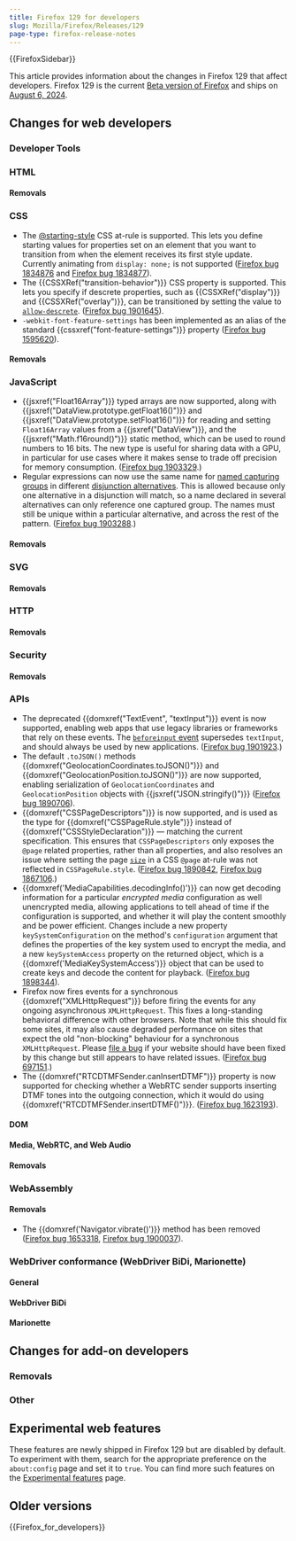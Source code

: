 ```yaml
---
title: Firefox 129 for developers
slug: Mozilla/Firefox/Releases/129
page-type: firefox-release-notes
---
```


{{FirefoxSidebar}}

This article provides information about the changes in Firefox 129 that affect developers. Firefox 129 is the current [Beta version of Firefox](https://www.mozilla.org/en-US/firefox/channel/desktop/#beta) and ships on [August 6, 2024](https://whattrainisitnow.com/release/?version=129).

## Changes for web developers

### Developer Tools

### HTML

#### Removals

### CSS

- The [@starting-style](/en-US/docs/Web/CSS/@starting-style) CSS at-rule is supported. This lets you define starting values for properties set on an element that you want to transition from when the element receives its first style update. Currently animating from `display: none;` is not supported ([Firefox bug 1834876](https://bugzil.la/1834876) and [Firefox bug 1834877](https://bugzil.la/1834877)).
- The {{CSSXRef("transition-behavior")}} CSS property is supported. This lets you specify if descrete properties, such as {{CSSXRef("display")}} and {{CSSXRef("overlay")}}, can be transitioned by setting the value to [`allow-descrete`](/en-US/docs/Web/CSS/transition-behavior#allow-discrete). ([Firefox bug 1901645](https://bugzil.la/1901645)).
- `-webkit-font-feature-settings` has been implemented as an alias of the standard {{cssxref("font-feature-settings")}} property ([Firefox bug 1595620](https://bugzil.la/1595620)).

#### Removals

### JavaScript

- {{jsxref("Float16Array")}} typed arrays are now supported, along with {{jsxref("DataView.prototype.getFloat16()")}} and {{jsxref("DataView.prototype.setFloat16()")}} for reading and setting `Float16Array` values from a {{jsxref("DataView")}}, and the {{jsxref("Math.f16round()")}} static method, which can be used to round numbers to 16 bits. The new type is useful for sharing data with a GPU, in particular for use cases where it makes sense to trade off precision for memory consumption. ([Firefox bug 1903329](https://bugzil.la/1903329).)
- Regular expressions can now use the same name for [named capturing groups](/en-US/docs/Web/JavaScript/Reference/Regular_expressions/Named_capturing_group) in different [disjunction alternatives](/en-US/docs/Web/JavaScript/Reference/Regular_expressions/Disjunction). This is allowed because only one alternative in a disjunction will match, so a name declared in several alternatives can only reference one captured group. The names must still be unique within a particular alternative, and across the rest of the pattern. ([Firefox bug 1903288](https://bugzil.la/1903288).)

#### Removals

### SVG

#### Removals

### HTTP

#### Removals

### Security

#### Removals

### APIs

- The deprecated {{domxref("TextEvent", "textInput")}} event is now supported, enabling web apps that use legacy libraries or frameworks that rely on these events.
  The [`beforeinput` event](/en-US/docs/Web/API/Element/beforeinput_event) supersedes `textInput`, and should always be used by new applications.
  ([Firefox bug 1901923](https://bugzil.la/1901923).)
- The default `.toJSON()` methods {{domxref("GeolocationCoordinates.toJSON()")}} and {{domxref("GeolocationPosition.toJSON()")}} are now supported, enabling serialization of `GeolocationCoordinates` and `GeolocationPosition` objects with {{jsxref("JSON.stringify()")}} ([Firefox bug 1890706](https://bugzil.la/1890706)).
- {{domxref("CSSPageDescriptors")}} is now supported, and is used as the type for {{domxref("CSSPageRule.style")}} instead of {{domxref("CSSStyleDeclaration")}} — matching the current specification.
  This ensures that `CSSPageDescriptors` only exposes the `@page` related properties, rather than all properties, and also resolves an issue where setting the page [`size`](/en-US/docs/Web/CSS/@page#size) in a CSS `@page` at-rule was not reflected in `CSSPageRule.style`.
  ([Firefox bug 1890842](https://bugzil.la/1890842), [Firefox bug 1867106](https://bugzil.la/1867106).)
- {{domxref('MediaCapabilities.decodingInfo()')}} can now get decoding information for a particular _encrypted media_ configuration as well unencrypted media, allowing applications to tell ahead of time if the configuration is supported, and whether it will play the content smoothly and be power efficient. Changes include a new property `keySystemConfiguration` on the method's `configuration` argument that defines the properties of the key system used to encrypt the media, and a new `keySystemAccess` property on the returned object, which is a {{domxref('MediaKeySystemAccess')}} object that can be used to create keys and decode the content for playback. ([Firefox bug 1898344](https://bugzil.la/1898344)).
- Firefox now fires events for a synchronous {{domxref("XMLHttpRequest")}} before firing the events for any ongoing asynchronous `XMLHttpRequest`. This fixes a long-standing behavioral difference with other browsers. Note that while this should fix some sites, it may also cause degraded performance on sites that expect the old "non-blocking" behaviour for a synchronous `XMLHttpRequest`. Please [file a bug](https://bugzil.la/) if your website should have been fixed by this change but still appears to have related issues. ([Firefox bug 697151](https://bugzil.la/697151).)
- The {{domxref("RTCDTMFSender.canInsertDTMF")}} property is now supported for checking whether a WebRTC sender supports inserting DTMF tones into the outgoing connection, which it would do using {{domxref("RTCDTMFSender.insertDTMF()")}}. ([Firefox bug 1623193](https://bugzil.la/1623193)).

#### DOM

#### Media, WebRTC, and Web Audio

#### Removals

### WebAssembly

#### Removals

- The {{domxref('Navigator.vibrate()')}} method has been removed ([Firefox bug 1653318](https://bugzil.la/1653318), [Firefox bug 1900037](https://bugzil.la/1900037)).

### WebDriver conformance (WebDriver BiDi, Marionette)

#### General

#### WebDriver BiDi

#### Marionette

## Changes for add-on developers

### Removals

### Other

## Experimental web features

These features are newly shipped in Firefox 129 but are disabled by default. To experiment with them, search for the appropriate preference on the `about:config` page and set it to `true`. You can find more such features on the [Experimental features](/en-US/docs/Mozilla/Firefox/Experimental_features) page.

## Older versions

{{Firefox_for_developers}}
